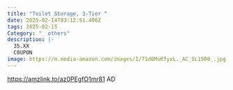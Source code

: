 ```yaml
---
title: "Toilet Storage, 3-Tier "
date: 2025-02-14T03:12:51.406Z
tags: 2025-02-15
Category: "  others"
description: |-
  35.XX
  C0UPON
image: https://m.media-amazon.com/images/I/71d0MuKfyxL._AC_SL1500_.jpg
---
```

https://amzlink.to/az0PEgfO1mr81  AD